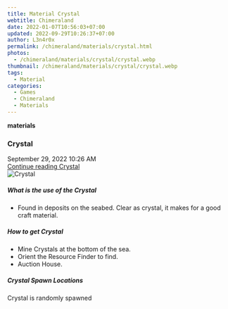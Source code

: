 ```yaml
---
title: Material Crystal
webtitle: Chimeraland
date: 2022-01-07T10:56:03+07:00
updated: 2022-09-29T10:26:37+07:00
author: L3n4r0x
permalink: /chimeraland/materials/crystal.html
photos:
  - /chimeraland/materials/crystal/crystal.webp
thumbnail: /chimeraland/materials/crystal/crystal.webp
tags:
  - Material
categories:
  - Games
  - Chimeraland
  - Materials
---
```


<section id="bootstrap-wrapper">
  <link
    rel="stylesheet"
    href="https://cdn.statically.io/gh/dimaslanjaka/Web-Manajemen/40ac3225/css/bootstrap-4.5-wrapper.css"
  />
  <div
    class="row g-0 border rounded overflow-hidden flex-md-row mb-4 shadow-sm position-relative"
  >
    <div class="col p-4 d-flex flex-column position-static">
      <strong class="d-inline-block mb-2 text-success">materials</strong>
      <h3 class="mb-0">Crystal</h3>
      <div class="mb-1 text-muted">September 29, 2022 10:26 AM</div>
      <a
        href="/chimeraland/materials/crystal.html"
        class="stretched-link d-none"
        >Continue reading Crystal</a
      >
    </div>
    <div class="col-auto d-none d-lg-block">
      <img src="/chimeraland/materials/crystal/crystal.webp" alt="Crystal" />
    </div>
  </div>
  <div class="row">
    <div class="col-lg-6 col-12 mb-2">
      <div class="card">
        <div class="card-body">
          <h5 class="card-title">What is the use of the Crystal</h5>
          <div class="card-text">
            <ul>
              <li>
                Found in deposits on the seabed. Clear as crystal, it makes for
                a good craft material.
              </li>
            </ul>
          </div>
        </div>
      </div>
    </div>
    <div class="col-lg-6 col-12 mb-2">
      <div class="card">
        <div class="card-body">
          <h5 class="card-title">How to get Crystal</h5>
          <div class="card-text">
            <ul>
              <li>Mine Crystals at the bottom of the sea.</li>
              <li>Orient the Resource Finder to find.</li>
              <li>Auction House.</li>
            </ul>
          </div>
        </div>
      </div>
    </div>
    <div class="col-12 mb-2">
      <h5>Crystal Spawn Locations</h5>
      <p>Crystal is randomly spawned</p>
    </div>
  </div>
</section>